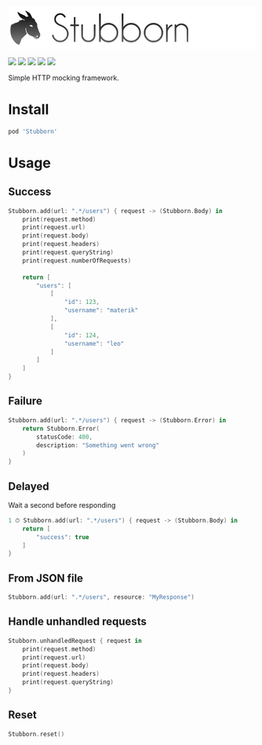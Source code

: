 ![](logo.png)

[![](https://img.shields.io/badge/contact-@thematerik-blue.svg?style=flat-square)](http://twitter.com/thematerik)
[![](https://img.shields.io/cocoapods/v/Stubborn.svg?style=flat-square)](https://cocoapods.org/pods/Stubborn)
[![](https://img.shields.io/travis/materik/stubborn.svg?style=flat-square)](https://travis-ci.org/materik/stubborn)
![](https://img.shields.io/cocoapods/p/Stubborn.svg?style=flat-square)
![](https://img.shields.io/cocoapods/l/Stubborn.svg?style=flat-square)

Simple HTTP mocking framework.

# Install

```bash
pod 'Stubborn'
```

# Usage

## Success

```swift
Stubborn.add(url: ".*/users") { request -> (Stubborn.Body) in
    print(request.method)
    print(request.url)
    print(request.body)
    print(request.headers)
    print(request.queryString)
    print(request.numberOfRequests)

    return [
        "users": [
            [
                "id": 123,
                "username": "materik"
            ],
            [
                "id": 124,
                "username": "leo"
            ]
        ]
    ]
}
```

## Failure

```swift
Stubborn.add(url: ".*/users") { request -> (Stubborn.Error) in
    return Stubborn.Error(
        statusCode: 400,
        description: "Something went wrong"
    )
}
```

## Delayed

Wait a second before responding

```swift
1 ⏱ Stubborn.add(url: ".*/users") { request -> (Stubborn.Body) in
    return [
        "success": true
    ]
}
```

## From JSON file

```swift
Stubborn.add(url: ".*/users", resource: "MyResponse")
```

## Handle unhandled requests

```swift
Stubborn.unhandledRequest { request in
    print(request.method)
    print(request.url)
    print(request.body)
    print(request.headers)
    print(request.queryString)
}
```

## Reset

```swift
Stubborn.reset()
```


